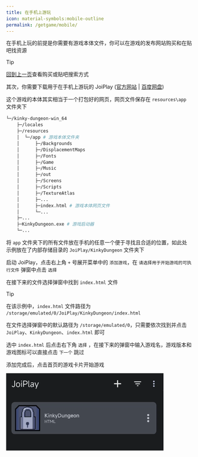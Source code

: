 ```yaml
---
title: 在手机上游玩
icon: material-symbols:mobile-outline
permalink: /getgame/mobile/
---
```


在手机上玩的前提是你需要有游戏本体文件，你可以在游戏的发布网站购买和在贴吧找资源

> [!TIP]
> [回到上一页](application.md)查看购买或贴吧搜索方式

其次，你需要下载用于在手机上游玩的 JoiPlay ([官方网站](https://joiplay.net/) | [百度网盘](https://pan.baidu.com/s/19ii0wG_njp2xPzOf_Gc33Q?pwd=L1ng))

这个游戏的本体其实相当于一个打包好的网页，网页文件保存在 `resources\app` 文件夹下

```bash
└─/kinky-dungeon-win_64
    ├─/locales
    ├─/resources
    │  └─/app # 游戏本体文件夹
    │      ├─/Backgrounds
    │      ├─/DisplacementMaps
    │      ├─/Fonts
    │      ├─/Game
    │      ├─/Music
    │      ├─/out
    │      ├─/Screens
    │      ├─/Scripts
    │      ├─/TextureAtlas
    │      ├─...
    │      ├─index.html # 游戏本体网页文件
    │      └─...
    ├─...
    ├─KinkyDungeon.exe # 游戏启动器
    └─...
```

将 `app` 文件夹下的所有文件放在手机的任意一个便于寻找且合适的位置，如此处示例放在了内部存储目录的 `JoiPlay/KinkyDungeon` 文件夹下

启动 JoiPlay，点击右上角 `+` 号展开菜单中的 `添加游戏`，在 `请选择用于开始游戏的可执行文件` 弹窗中点击 `选择`

在接下来的文件选择弹窗中找到 `index.html` 文件

> [!TIP]
> 在该示例中，`index.html` 文件路径为 `/storage/emulated/0/JoiPlay/KinkyDungeon/index.html`
>
> 在文件选择弹窗中的默认路径为 `/storage/emulated/0`，只需要依次找到并点击 `JoiPlay`、`KinkyDungeon`、`index.html` 即可

选中 `index.html` 后点击右下角 `选择` ，在接下来的弹窗中输入游戏名，游戏版本和游戏图标可以直接点击 `下一个` 跳过

添加完成后，点击首页的游戏卡片开始游戏

![](../images/getgame_mobile_0.png)
